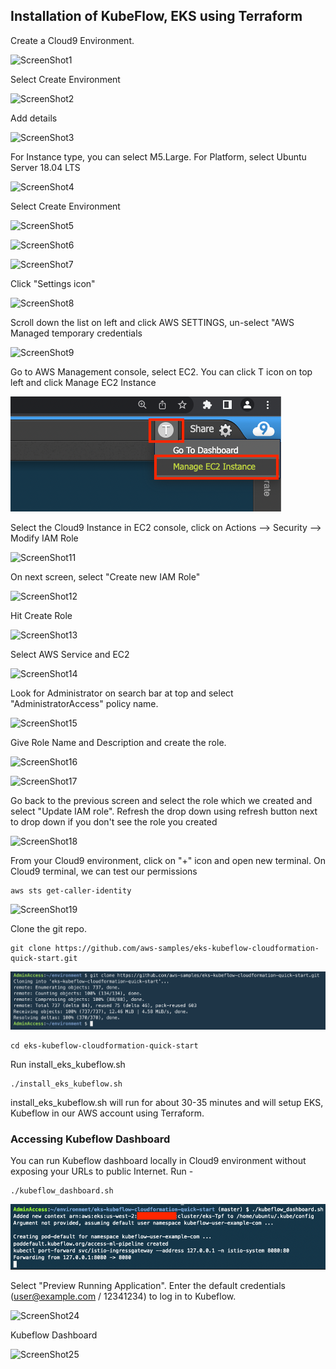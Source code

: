 ## Installation of KubeFlow, EKS using Terraform

Create a Cloud9 Environment.

![ScreenShot1](/images/a1.png)

Select Create Environment

![ScreenShot2](/images/a2.png)

Add details

![ScreenShot3](/images/a3.png)

For Instance type, you can select M5.Large. For Platform, select Ubuntu Server 18.04 LTS

![ScreenShot4](/images/a4.png)

Select Create Environment

![ScreenShot5](/images/a5.png)

![ScreenShot6](/images/a6.png)

![ScreenShot7](/images/a7.png)

Click "Settings icon"

![ScreenShot8](/images/a8.png)

Scroll down the list on left and click AWS SETTINGS, un-select "AWS Managed temporary credentials

![ScreenShot9](/images/a9.png)

Go to AWS Management console, select EC2.
You can click T icon on top left and click Manage EC2 Instance

![ScreenShot10](/images/a30.png)

Select the Cloud9 Instance in EC2 console, click on Actions --> Security --> Modify IAM Role

![ScreenShot11](/images/a11.png)

On next screen, select "Create new IAM Role"

![ScreenShot12](/images/a12.png)

Hit Create Role

![ScreenShot13](/images/a13.png)

Select AWS Service and EC2

![ScreenShot14](/images/a14.png)

Look for Administrator on search bar at top and select "AdministratorAccess" policy name. 

![ScreenShot15](/images/a15.png)

Give Role Name and Description and create the role.

![ScreenShot16](/images/a16.png)


![ScreenShot17](/images/a17.png)

Go back to the previous screen and select the role which we created and select "Update IAM role". Refresh the drop down using refresh button next to drop down if you don't see the role you created

![ScreenShot18](/images/a18.png)

From your Cloud9 environment, click on "+" icon and open new terminal. On Cloud9 terminal, we can test our permissions

```shell
aws sts get-caller-identity
```

![ScreenShot19](/images/a19.png)

Clone the git repo. 

```shell
git clone https://github.com/aws-samples/eks-kubeflow-cloudformation-quick-start.git
```

![ScreenShot20](/images/a20.png)

```shell
cd eks-kubeflow-cloudformation-quick-start
```

Run install_eks_kubeflow.sh

```shell
./install_eks_kubeflow.sh
```

install_eks_kubeflow.sh will run for about 30-35 minutes and will setup EKS, Kubeflow in our AWS account using Terraform.


### Accessing Kubeflow Dashboard

You can run Kubeflow dashboard locally in Cloud9 environment without exposing your URLs to public Internet. Run -

```shell
./kubeflow_dashboard.sh
```

![ScreenShot26](/images/a26.png)


Select "Preview Running Application". Enter the default credentials (user@example.com / 12341234) to log in to Kubeflow.

![ScreenShot24](/images/a24.png)

Kubeflow Dashboard

![ScreenShot25](/images/a25.png)

